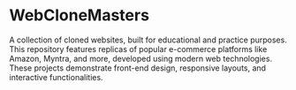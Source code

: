# WebCloneMasters
A collection of cloned websites, built for educational and practice purposes. This repository features replicas of popular e-commerce platforms like Amazon, Myntra, and more, developed using modern web technologies. These projects demonstrate front-end design, responsive layouts, and interactive functionalities.
